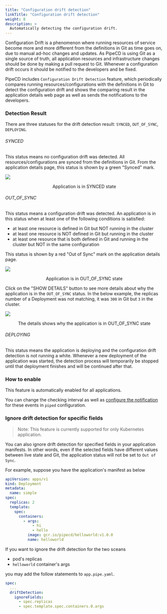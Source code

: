 ```yaml
---
title: "Configuration drift detection"
linkTitle: "Configuration drift detection"
weight: 8
description: >
  Automatically detecting the configuration drift.
---
```


Configuration Drift is a phenomenon where running resources of service become more and more different from the definitions in Git as time goes on, due to manual ad-hoc changes and updates.
As PipeCD is using Git as a single source of truth, all application resources and infrastructure changes should be done by making a pull request to Git. Whenever a configuration drift occurs it should be notified to the developers and be fixed.

PipeCD includes `Configuration Drift Detection` feature, which periodically compares running resources/configurations with the definitions in Git to detect the configuration drift and shows the comparing result in the application details web page as well as sends the notifications to the developers.

### Detection Result
There are three statuses for the drift detection result: `SYNCED`, `OUT_OF_SYNC`, `DEPLOYING`.

###### SYNCED

This status means no configuration drift was detected. All resources/configurations are synced from the definitions in Git. From the application details page, this status is shown by a green "Synced" mark.

![](/images/application-synced.png)
<p style="text-align: center;">
Application is in SYNCED state
</p>

###### OUT_OF_SYNC

This status means a configuration drift was detected. An application is in this status when at least one of the following conditions is satisfied:
- at least one resource is defined in Git but NOT running in the cluster
- at least one resource is NOT defined in Git but running in the cluster
- at least one resource that is both defined in Git and running in the cluster but NOT in the same configuration

This status is shown by a red "Out of Sync" mark on the application details page.

![](/images/application-out-of-sync.png)
<p style="text-align: center;">
Application is in OUT_OF_SYNC state
</p>

Click on the "SHOW DETAILS" button to see more details about why the application is in the `OUT_OF_SYNC` status. In the below example, the replicas number of a Deployment was not matching, it was `300` in Git but `3` in the cluster.

![](/images/application-out-of-sync-details.png)
<p style="text-align: center;">
The details shows why the application is in OUT_OF_SYNC state
</p>

###### DEPLOYING

This status means the application is deploying and the configuration drift detection is not running a white. Whenever a new deployment of the application was started, the detection process will temporarily be stopped until that deployment finishes and will be continued after that.

### How to enable

This feature is automatically enabled for all applications.

You can change the checking interval as well as [configure the notification](../../managing-piped/configuring-notifications/) for these events in `piped` configuration.

### Ignore drift detection for specific fields

>  Note: This feature is currently supported for only Kubernetes application.  

You can also ignore drift detection for specified fields in your application manifests. In other words, even if the selected fields have different values between live state and Git, the application status will not be set to `Out of Sync`.


For example, suppose you have the application's manifest as below 
```yaml
apiVersion: apps/v1
kind: Deployment
metadata:
  name: simple
spec:
  replicas: 2
  template:
    spec:
      containers:
        - args:
            - hi
            - hello
          image: gcr.io/pipecd/helloworld:v1.0.0
          name: helloworld
```

If you want to ignore the drift detection for the two sceans
- pod's replicas
- `helloworld` container's args

you may add the follow statements to `app.pipe.yaml`.
```yaml
spec:
  ...
  driftDetection:
    ignoreFields:
      - spec.replicas
      - spec.template.spec.containers.0.args
```

